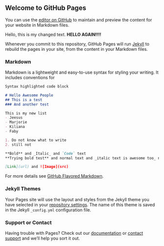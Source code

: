 ## Welcome to GitHub Pages

You can use the [editor on GitHub](https://github.com/KarinKM/KarinKM.github.io/edit/main/README.md) to maintain and preview the content for your website in Markdown files. 

Hello, this is my changed text. **HELLO AGAIN!!!!**

Whenever you commit to this repository, GitHub Pages will run [Jekyll](https://jekyllrb.com/) to rebuild the pages in your site, from the content in your Markdown files.

### Markdown

Markdown is a lightweight and easy-to-use syntax for styling your writing. It includes conventions for

```markdown
Syntax highlighted code block

# Hello Awesome People
## This is a test
### And another test

This is my new list
- Jeesus
- Marjorie
- Kiliana
- Faby

1. Do not know what to write
2. still not

**Bold** and _Italic_ and `Code` text
**Trying bold test** and normal text and _italic text is awesome too_ now back to normal and now 'code whatever'.

[Link](url) and ![Image](src)
```

For more details see [GitHub Flavored Markdown](https://guides.github.com/features/mastering-markdown/).

### Jekyll Themes

Your Pages site will use the layout and styles from the Jekyll theme you have selected in your [repository settings](https://github.com/KarinKM/KarinKM.github.io/settings). The name of this theme is saved in the Jekyll `_config.yml` configuration file.

### Support or Contact

Having trouble with Pages? Check out our [documentation](https://docs.github.com/categories/github-pages-basics/) or [contact support](https://github.com/contact) and we’ll help you sort it out.

